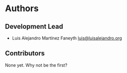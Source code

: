 # Authors

## Development Lead

* Luis Alejandro Martínez Faneyth <luis@luisalejandro.org>

## Contributors

None yet. Why not be the first?